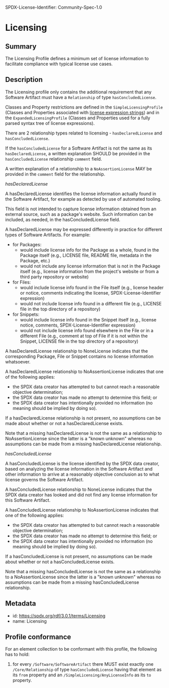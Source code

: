 SPDX-License-Identifier: Community-Spec-1.0

# Licensing

## Summary

The Licensing Profile defines a minimum set of license information to
facilitate compliance with typical license use cases.

## Description

The Licensing profile only contains the additional requirement that any
Software Artifact must have a `Relationship` of type `hasConcludedLicense`.

Classes and Property restrictions are defined in the `SimpleLicensingProfile`
(Classes and Properties associated with
[license expression strings](../../annexes/SPDX-license-expressions.md))
and in the `ExpandedLicensingProfile` (Classes and Properties used for a
fully parsed syntax tree of license expressions).

There are 2 relationship types related to licensing - `hasDeclaredLicense` and
`hasConcludedLicense`.

If the `hasConcludedLicense` for a Software Artifact is not the same as its
`hasDeclaredLicense`, a written explanation SHOULD be provided in the
`hasConcludedLicense` relationship `comment` field.

A written explanation of a relationship to a `NoAssertionLicense` MAY be
provided in the `comment` field for the relationship.

*hasDeclaredLicense*

A hasDeclaredLicense identifies the license information actually found in the
Software Artifact, for example as detected by use of automated tooling.

This field is not intended to capture license information obtained from an
external source, such as a package's website. Such information can be
included, as needed, in the hasConcludedLicense field.

A hasDeclaredLicense may be expressed differently in practice for different
types of Software Artifacts. For example:

- for Packages:
  - would include license info for the Package as a
    whole, found in the Package itself (e.g., LICENSE file,
    README file, metadata in the Package, etc.)
  - would not include any license information that is not in the Package
    itself (e.g., license information from the project's website or from a
      third party repository or website)
- for Files:
  - would include license info found in the File itself (e.g., license
    header or notice, comments indicating the license, SPDX-License-Identifier
    expression)
  - would not include license info found in a different file (e.g., LICENSE
    file in the top directory of a repository)
- for Snippets:
  - would include license info found in the Snippet itself (e.g., license
    notice, comments, SPDX-License-Identifier expression)
  - would not include license info found elsewhere in the File or in a
    different File (e.g., comment at top of File if it is not within the
    Snippet, LICENSE file in the top directory of a repository)

A hasDeclaredLicense relationship to NoneLicense indicates that the
corresponding Package, File or Snippet contains no license information
whatsoever.

A hasDeclaredLicense relationship to NoAssertionLicense
indicates that one of the following applies:

- the SPDX data creator has attempted to but cannot reach a reasonable
  objective determination;
- the SPDX data creator has made no attempt to determine this field; or
- the SPDX data creator has intentionally provided no information (no meaning
  should be implied by doing so).
  
If a hasDeclaredLicense relationship is not present, no assumptions can be made
about whether or not a hasDeclaredLicense exists.

Note that a missing hasDeclaredLicense is not the same as a relationship to
NoAssertionLicense since the latter is a "known unknown" whereas no assumptions
can be made from a missing hasDeclaredLicense relationship.

*hasConcludedLicense*

A hasConcludedLicense is the license identified by the SPDX data creator,
based on analyzing the license information in the Software Artifact
and other information to arrive at a reasonably objective
conclusion as to what license governs the Software Artifact.

A hasConcludedLicense relationship to NoneLicense indicates that the
SPDX data creator has looked and did not find any license information for this
Software Artifact.

A hasConcludedLicense relationship to NoAssertionLicense
indicates that one of the following applies:

- the SPDX data creator has attempted to but cannot reach a reasonable
  objective determination;
- the SPDX data creator has made no attempt to determine this field; or
- the SPDX data creator has intentionally provided no information (no
  meaning should be implied by doing so).

If a hasConcludedLicense is not present, no assumptions can be made
about whether or not a hasConcludedLicense exists.

Note that a missing hasConcludedLicense is not the same as a relationship to a
NoAssertionLicense since the latter is a "known unknown" whereas no assumptions
can be made from a missing hasConcludedLicense relationship.

## Metadata

- id: https://spdx.org/rdf/3.0.1/terms/Licensing
- name: Licensing

## Profile conformance

For an element collection to be conformant with this profile,
the following has to hold:

1. for every `/Software/SoftwareArtifact` there MUST exist exactly one
   `/Core/Relationship` of type `hasConcludedLicense` having that element as
   its `from` property and an `/SimpleLicensing/AnyLicenseInfo` as its `to`
   property.

